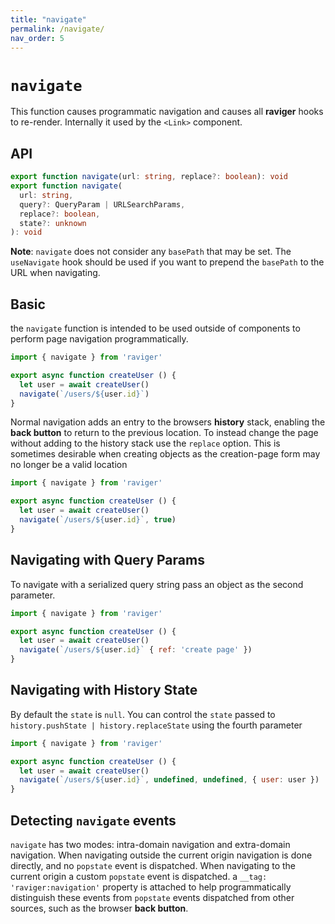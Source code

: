 ```yaml
---
title: "navigate"
permalink: /navigate/
nav_order: 5
---
```


# `navigate`

This function causes programmatic navigation and causes all **raviger** hooks to re-render. Internally it used by the `<Link>` component.

## API

```typescript
export function navigate(url: string, replace?: boolean): void
export function navigate(
  url: string,
  query?: QueryParam | URLSearchParams,
  replace?: boolean,
  state?: unknown
): void
```

**Note**: `navigate` does not consider any `basePath` that may be set.  The `useNavigate` hook should be used if you want to prepend the `basePath` to the URL when navigating.

## Basic

the `navigate` function is intended to be used outside of components to perform page navigation programmatically. 

```jsx
import { navigate } from 'raviger'

export async function createUser () {
  let user = await createUser()
  navigate(`/users/${user.id}`)
}
```

Normal navigation adds an entry to the browsers **history** stack, enabling the **back button** to return to the previous location. To instead change the page without adding to the history stack use the `replace` option. This is sometimes desirable when creating objects as the creation-page form may no longer be a valid location

```jsx
import { navigate } from 'raviger'

export async function createUser () {
  let user = await createUser()
  navigate(`/users/${user.id}`, true)
}
```

## Navigating with Query Params

To navigate with a serialized query string pass an object as the second parameter.

```jsx
import { navigate } from 'raviger'

export async function createUser () {
  let user = await createUser()
  navigate(`/users/${user.id}` { ref: 'create page' })
}
```

## Navigating with History State

By default the `state` is `null`. You can control the `state` passed to `history.pushState | history.replaceState` using the fourth parameter

```jsx
import { navigate } from 'raviger'

export async function createUser () {
  let user = await createUser()
  navigate(`/users/${user.id}`, undefined, undefined, { user: user })
}
```

## Detecting `navigate` events

`navigate` has two modes: intra-domain navigation and extra-domain navigation. When navigating outside the current origin navigation is done directly, and no `popstate` event is dispatched. When navigating to the current origin a custom `popstate` event is dispatched. a `__tag: 'raviger:navigation'` property is attached to help programmatically distinguish these events from `popstate` events dispatched from other sources, such as the browser **back button**.